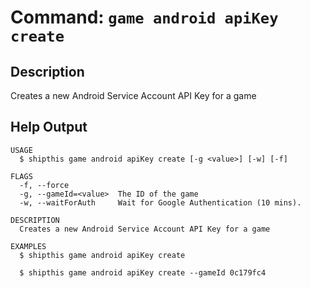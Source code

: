 # Command: `game android apiKey create`

## Description

Creates a new Android Service Account API Key for a game

## Help Output

```help
USAGE
  $ shipthis game android apiKey create [-g <value>] [-w] [-f]

FLAGS
  -f, --force
  -g, --gameId=<value>  The ID of the game
  -w, --waitForAuth     Wait for Google Authentication (10 mins).

DESCRIPTION
  Creates a new Android Service Account API Key for a game

EXAMPLES
  $ shipthis game android apiKey create

  $ shipthis game android apiKey create --gameId 0c179fc4
```
